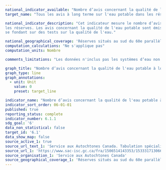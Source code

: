 ```yaml
---
national_indicator_available: "Nombre d’avis concernant la qualité de l'eau potable à long terme visant les systèmes d'aqueduc publics dans les réserves"
target_name: "Tous les avis à long terme sur l'eau potable dans les réseaux publics situés dans les réserves doivent être résolus"

national_indicator_description: "Cet indicateur mesure le nombre d’avis concernant la qualité de l'eau potable à long terme visant les systèmes d'aqueduc publics dans 
les réserves. Les avis concernant la qualité de l'eau potable sont émis pour informer les gens de ne pas boire l'eau qui pourrait être insalubre ou est insalubre en 
se fondant sur des tests sur la qualité de l'eau."

national_geographical_coverage: 'Réserves situés au sud du 60e parallèle'
computation_calculations: "Ne s'applique pas"
computation_units: Nombre

comments_limitations: "Les données n'inclus pas les systèmes d’eau non publics et ceux situés au sud du 60e parallèle."

graph_title: "Nombre d’avis concernant la qualité de l'eau potable à long terme visant les systèmes d'aqueduc publics dans les réserves"
graph_type: line
graph_annotations:
  - unit: Unit
    value: 0
    preset: target_line

indicator_name: "Nombre d’avis concernant la qualité de l'eau potable à long terme visant les systèmes d'aqueduc publics dans les réserves"
indicator_sort_order: 06-01-01
published: true
reporting_status: complete
indicator_number: 6.1.1
sdg_goal: '6'
data_non_statistical: false
target_id: '6.1'
data_show_map: false
source_active_1: true
source_url_text_1: 'Service aux Autochtones Canada. Tabulation spécialisé'
source_url_1: 'https://www.sac-isc.gc.ca/fra/1506514143353/1533317130660'
source_organisation_1: 'Service aux Autochtones Canada'
source_geographical_coverage_1: 'Réserves situés au sud du 60e parallèle'
---
```

